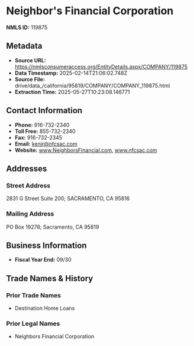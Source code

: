 # Neighbor's Financial Corporation

**NMLS ID:** 119875

## Metadata
- **Source URL:** https://nmlsconsumeraccess.org/EntityDetails.aspx/COMPANY/119875
- **Data Timestamp:** 2025-02-14T21:06:02.748Z
- **Source File:** drive/data_/california/95819/COMPANY/COMPANY_119875.html
- **Extraction Time:** 2025-05-27T10:23:08.146771

## Contact Information
- **Phone:** 916-732-2340
- **Toll Free:** 855-732-2340
- **Fax:** 916-732-2345
- **Email:** kenjr@nfcsac.com
- **Website:** www.NeighborsFinancial.com, www.nfcsac.com

## Addresses
### Street Address
2831 G Street Suite 200; SACRAMENTO, CA 95816

### Mailing Address
PO Box 19278; Sacramento, CA 95819

## Business Information
- **Fiscal Year End:** 09/30

## Trade Names & History
### Prior Trade Names
- Destination Home Loans

### Prior Legal Names
- Neighbors Financial Corporation
